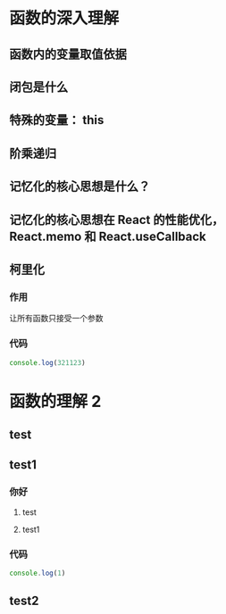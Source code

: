 # 函数的深入理解

## 函数内的变量取值依据

## 闭包是什么

## 特殊的变量： this

## 阶乘递归

## 记忆化的核心思想是什么？

## 记忆化的核心思想在 React 的性能优化，React.memo 和 React.useCallback

## 柯里化

### 作用

让所有函数只接受一个参数

### 代码

```javascript
console.log(321123)
```

# 函数的理解 2

## test

## test1

### 你好

1. test

2. test1

### 代码

```javascript
console.log(1)
```

## test2

